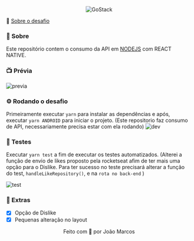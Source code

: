<br/>
<p align="center">
  <img src="https://i.ibb.co/zFDDm5s/Go-Stack-Logo.png" alt="GoStack"/>
</p>

🚀 [Sobre o desafio](https://github.com/brunodesde1987/desafio-conceitos-react-native)

### 📃 Sobre

Este repositório contem o consumo da API em [NODEJS](https://github.com/joaotorresmarques/GoStack-DESAFIO01) com REACT NATIVE.

### 📺 Prévia
![previa](https://i.ibb.co/7CqHcpF/celular.jpg)

### ⚙️ Rodando o desafio
Primeiramente executar `yarn` para instalar as dependências e após, executar `yarn ANDROID` para iniciar o projeto. (Este repositorio faz consumo de API, necessariamente precisa estar com ela rodando)
![dev](https://i.ibb.co/rmL57LJ/run.jpg)

### 🧪 Testes
Executar `yarn test` a fim de executar os testes automatizados.
(Alterei a função de envio de likes proposto pela rocketseat afim de ter mais uma opção para o Dislike. Para ter sucesso no teste precisará alterar a função do test, `handleLikeRepository()`, e na `rota no back-end` )

![test](https://i.ibb.co/brgdcYG/teste.jpg)

### 🍆 Extras

- [x] Opção de Dislike
- [x] Pequenas alteração no layout

<p align="center">
Feito com 💛 por João Marcos
</p>
